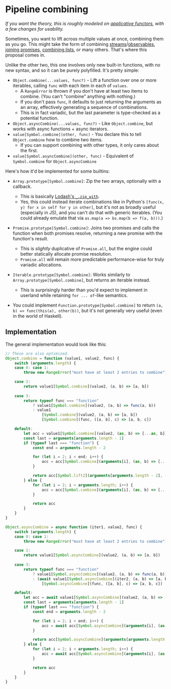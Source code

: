 # Pipeline combining

*If you want the theory, this is roughly modeled on [applicative functors](https://en.wikipedia.org/wiki/Applicative_functor), with a few changes for usability.*

Sometimes, you want to lift across multiple values at once, combining them as you go. This might take the form of combining [streams](https://github.com/paldepind/flyd#flydcombinebody-dependencies)/[observables](http://reactivex.io/rxjs/class/es6/Observable.js~Observable.html#instance-method-combineLatest), [joining promises](http://bluebirdjs.com/docs/api/promise.join.html), [combining lists](https://docs.python.org/3/tutorial/datastructures.html#list-comprehensions), or many others. That's where this proposal comes in.

Unlike the other two, this one involves only new built-in functions, with no new syntax, and so it can be purely polyfilled. It's pretty simple:

- `Object.combine(...values, func?)` - Lift a function over one or more iterables, calling `func` with each item in each of `values`.
    - A `RangeError` is thrown if you don't have at least two items to combine. (You can't "combine" anything with nothing.)
    - If you don't pass `func`, it defaults to just returning the arguments as an array, effectively generating a sequence of combinations.
    - This is in fact variadic, but the last parameter is type-checked as a potential function.
- `Object.asyncCombine(...values, func?)` - Like `Object.combine`, but works with async functions + async iterators.
- `value[Symbol.combine](other, func)` - You declare this to tell `Object.combine` how to combine two items.
    - If you can support combining with other types, it only cares about the first.
- `value[Symbol.asyncCombine](other, func)` - Equivalent of `Symbol.combine` for `Object.asyncCombine`

Here's how it'd be implemented for some builtins:

- `Array.prototype[Symbol.combine]`: Zip the two arrays, optionally with a callback.
    - This is basically [Lodash's `_.zip_with`](https://lodash.com/docs#zipWith).
    - Yes, this could instead iterate combinations like in Python's `[func(x, y) for x in self for y in other]`, but it's not as broadly useful (especially in JS), and you can't do that with generic iterables. (You could already emulate that via `as.map(a => bs.map(b => f(a, b)))`.)

- `Promise.prototype[Symbol.combine]`: Joins two promises and calls the function when both promises resolve, returning a new promise with the function's result.
    - This is *slightly* duplicative of `Promise.all`, but the engine could better statically allocate promise resolution.
    - `Promise.all` will remain more predictable performance-wise for truly variadic allocations.

- `Iterable.prototype[Symbol.combine]`: Works similarly to `Array.prototype[Symbol.combine]`, but returns an iterable instead.
    - This is surprisingly harder than you'd expect to implement in userland while retaining `for ... of`-like semantics.

- You could implement `Function.prototype[Symbol.combine]` to return `(a, b) => func(this(a), other(b))`, but it's not generally very useful (even in the world of Haskell).

## Implementation

The general implementation would look like this:

```js
// These are also optimized.
Object.combine = function (value1, value2, func) {
    switch (arguments.length) {
    case 0: case 1:
        throw new RangeError("must have at least 2 entries to combine")

    case 2:
        return value1[Symbol.combine](value2, (a, b) => [a, b])
    
    case 3:
        return typeof func === "function"
            ? value1[Symbol.combine](value2, (a, b) => func(a, b))
            : value1
                [Symbol.combine](value2, (a, b) => [a, b])
                [Symbol.combine](func, ([a, b], c) => [a, b, c])

    default:
        let acc = value1[Symbol.combine](value2, (as, b) => [...as, b])
        const last = arguments[arguments.length - 1]
        if (typeof last === "function") {
            const end = arguments.length - 2

            for (let i = 2; i < end; i++) {
                acc = acc[Symbol.combine](arguments[i], (as, b) => [...as, b])
            }

            return acc[Symbol.lift2](arguments[arguments.length - 2], (as, b) => last(...as, b))
        } else {
            for (let i = 2; i < arguments.length; i++) {
                acc = acc[Symbol.combine](arguments[i], (as, b) => [...as, b])
            }

            return acc
        }
    }
}

Object.asyncCombine = async function (iter1, value2, func) {
    switch (arguments.length) {
    case 0: case 1:
        throw new RangeError("must have at least 2 entries to combine")

    case 2:
        return value1[Symbol.asyncCombine](value2, (a, b) => [a, b])
    
    case 3:
        return typeof func === "function"
            ? value1[Symbol.asyncCombine](value2, (a, b) => func(a, b))
            : (await value1[Symbol.asyncCombine](iter2, (a, b) => [a, b]))
                [Symbol.asyncCombine](func, ([a, b], c) => [a, b, c])

    default:
        let acc = await value1[Symbol.asyncCombine](value2, (a, b) => [a, b])
        const last = arguments[arguments.length - 1]
        if (typeof last === "function") {
            const end = arguments.length - 2

            for (let i = 2; i < end; i++) {
                acc = await acc[Symbol.asyncCombine](arguments[i], (as, b) => [...as, b])
            }

            return acc[Symbol.asyncCombine](arguments[arguments.length - 2], (as, b) => last(...as, b))
        } else {
            for (let i = 2; i < arguments.length; i++) {
                acc = await acc[Symbol.asyncCombine](arguments[i], (as, b) => [...as, b])
            }

            return acc
        }
    }
}
```
